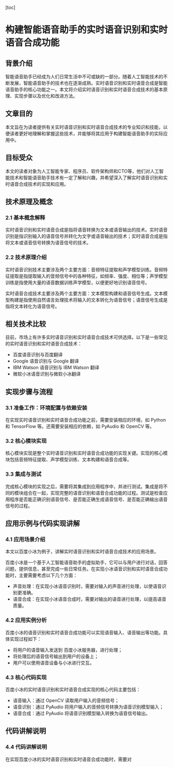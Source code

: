 
[toc]                    
                
                
构建智能语音助手的实时语音识别和实时语音合成功能
=================================================================

背景介绍
------------

智能语音助手已经成为人们日常生活中不可或缺的一部分。随着人工智能技术的不断发展，智能语音助手的技术也在逐渐成熟。实时语音识别和实时语音合成是智能语音助手的核心功能之一。本文将介绍实时语音识别和实时语音合成技术的基本原理、实现步骤以及优化和改进方法。

文章目的
------------

本文旨在为读者提供有关实时语音识别和实时语音合成技术的专业知识和技能，以便读者更好地理解和掌握这些技术，并能够将其应用于构建智能语音助手的实际应用中。

目标受众
------------

本文的读者对象为人工智能专家、程序员、软件架构师和CTO等，他们对人工智能技术和智能语音助手技术有一定了解和兴趣，并希望深入了解实时语音识别和实时语音合成技术的实现和应用。

技术原理及概念
----------------------

### 2.1 基本概念解释

实时语音识别和实时语音合成是指将语音转换为文本或语音输出的技术。实时语音识别是指识别输入的语音信号并转化为文字或语音输出的技术；实时语音合成是指将文本或语音信号转换为语音信号的技术。

### 2.2 技术原理介绍

实时语音识别技术主要涉及两个主要方面：音频特征提取和声学模型训练。音频特征提取是指提取输入的音频信号中的各种特征，如频率、强度、相位等；声学模型训练是指使用大量的语音数据训练声学模型，以便更好地识别语音信号。

实时语音合成技术主要涉及两个主要方面：文本模型构建和语音信号生成。文本模型构建是指使用自然语言处理技术将输入的文本转化为语音信号；语音信号生成是指将文本转化为语音信号。

相关技术比较
----------------

目前，市场上有许多实时语音识别和实时语音合成技术可供选择。以下是一些常见的实时语音识别和实时语音合成技术：

- 百度语音识别与百度翻译
- Google 语音识别与 Google 翻译
- IBM Watson 语音识别与 IBM Watson 翻译
- 微软小冰语音识别与微软小冰翻译


实现步骤与流程
----------------------

### 3.1 准备工作：环境配置与依赖安装

在实现实时语音识别和实时语音合成功能之前，需要安装相应的环境，如 Python 和 TensorFlow 等。还需要安装相应的依赖，如 PyAudio 和 OpenCV 等。

### 3.2 核心模块实现

核心模块实现是整个实时语音识别和实时语音合成功能的实现关键。实现的核心模块包括音频特征提取、声学模型训练、文本构建和语音合成等。

### 3.3 集成与测试

完成核心模块的实现之后，需要将其集成到应用程序中，并进行测试。集成是将不同的模块组合在一起，实现完整的语音识别和语音合成功能的过程。测试是检查应用程序是否能正确识别语音信号、是否能正确生成语音信号、是否能正确输出语音信号的过程。

应用示例与代码实现讲解
--------------------------------

### 4.1 应用场景介绍

本文以百度小冰为例子，讲解实时语音识别和实时语音合成技术的应用场景。

百度小冰是一个基于人工智能语音助手的虚拟助手，它可以与用户进行对话，回答问题，提供信息，甚至完成一些日常任务。在实现小冰语音识别和实时语音合成功能时，主要需要考虑以下几个方面：

- 声音处理：在实现小冰语音识别时，需要对输入的声音进行处理，以使语音识别更准确。
- 语音合成：在实现小冰语音合成时，需要对输出的语音进行处理，以提高语音质量。

### 4.2 应用实例分析

百度小冰的语音识别和实时语音合成功能可以实现语音输入、语音输出等功能。具体实现过程如下：

- 将用户的语音输入发送到 百度小冰服务器，进行处理；
- 将处理后的语音信号输出到用户的设备上；
- 用户可以使用语音设备与小冰进行交互。

### 4.3 核心代码实现

百度小冰的实时语音识别和实时语音合成实现的核心代码主要包括：

- 语音输入：通过 OpenCV 读取用户输入的音频信号；
- 语音识别：通过 PyAudio 将用户输入的音频信号转换为语音识别模型输入；
- 语音合成：通过 PyAudio 将语音识别模型输入转换为语音信号输出。

代码讲解说明
----------------


### 4.4 代码讲解说明

在实现百度小冰的实时语音识别和实时语音合成功能时，需要对

